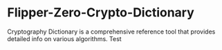 # Flipper-Zero-Crypto-Dictionary

Cryptography Dictionary is a comprehensive reference tool that provides detailed info on various algorithms.
Test
